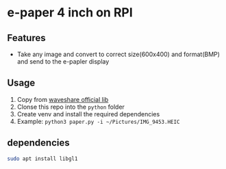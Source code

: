 # e-paper 4 inch on RPI

## Features

- Take any image and convert to correct size(600x400) and format(BMP) and send to the e-papler display

## Usage

1. Copy from [waveshare official lib](https://github.com/waveshareteam/e-Paper/tree/master/E-paper_Separate_Program/4inch_e-Paper_E/RaspberryPi_JetsonNano/python)
1. Clonse this repo into the `python` folder
1. Create venv and install the required dependencies
1. Example: `python3 paper.py -i ~/Pictures/IMG_9453.HEIC`


## dependencies

```bash
sudo apt install libgl1
```
